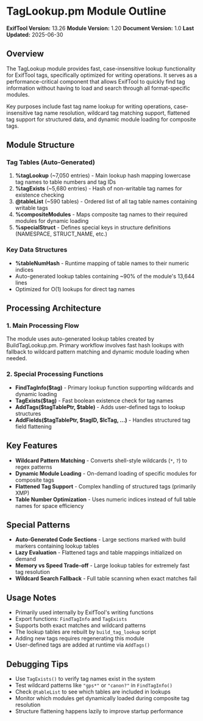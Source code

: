 # TagLookup.pm Module Outline

**ExifTool Version:** 13.26
**Module Version:** 1.20
**Document Version:** 1.0
**Last Updated:** 2025-06-30

## Overview

The TagLookup module provides fast, case-insensitive lookup functionality for ExifTool tags, specifically optimized for writing operations. It serves as a performance-critical component that allows ExifTool to quickly find tag information without having to load and search through all format-specific modules.

Key purposes include fast tag name lookup for writing operations, case-insensitive tag name resolution, wildcard tag matching support, flattened tag support for structured data, and dynamic module loading for composite tags.

## Module Structure

### Tag Tables (Auto-Generated)

1. **%tagLookup** (~7,050 entries) - Main lookup hash mapping lowercase tag names to table numbers and tag IDs
2. **%tagExists** (~5,680 entries) - Hash of non-writable tag names for existence checking
3. **@tableList** (~590 tables) - Ordered list of all tag table names containing writable tags
4. **%compositeModules** - Maps composite tag names to their required modules for dynamic loading
5. **%specialStruct** - Defines special keys in structure definitions (NAMESPACE, STRUCT_NAME, etc.)

### Key Data Structures

- **%tableNumHash** - Runtime mapping of table names to their numeric indices
- Auto-generated lookup tables containing ~90% of the module's 13,644 lines
- Optimized for O(1) lookups for direct tag names

## Processing Architecture

### 1. Main Processing Flow

The module uses auto-generated lookup tables created by BuildTagLookup.pm. Primary workflow involves fast hash lookups with fallback to wildcard pattern matching and dynamic module loading when needed.

### 2. Special Processing Functions

- **FindTagInfo($tag)** - Primary lookup function supporting wildcards and dynamic loading
- **TagExists($tag)** - Fast boolean existence check for tag names
- **AddTags($tagTablePtr, $table)** - Adds user-defined tags to lookup structures
- **AddFields($tagTablePtr, $tagID, $lcTag, ...)** - Handles structured tag field flattening

## Key Features

- **Wildcard Pattern Matching** - Converts shell-style wildcards (`*`, `?`) to regex patterns
- **Dynamic Module Loading** - On-demand loading of specific modules for composite tags
- **Flattened Tag Support** - Complex handling of structured tags (primarily XMP)
- **Table Number Optimization** - Uses numeric indices instead of full table names for space efficiency

## Special Patterns

- **Auto-Generated Code Sections** - Large sections marked with build markers containing lookup tables
- **Lazy Evaluation** - Flattened tags and table mappings initialized on demand
- **Memory vs Speed Trade-off** - Large lookup tables for extremely fast tag resolution
- **Wildcard Search Fallback** - Full table scanning when exact matches fail

## Usage Notes

- Primarily used internally by ExifTool's writing functions
- Export functions: `FindTagInfo` and `TagExists`
- Supports both exact matches and wildcard patterns
- The lookup tables are rebuilt by `build_tag_lookup` script
- Adding new tags requires regenerating this module
- User-defined tags are added at runtime via `AddTags()`

## Debugging Tips

- Use `TagExists()` to verify tag names exist in the system
- Test wildcard patterns like `"gps*"` or `"canon?"` in `FindTagInfo()`
- Check `@tableList` to see which tables are included in lookups
- Monitor which modules get dynamically loaded during composite tag resolution
- Structure flattening happens lazily to improve startup performance
